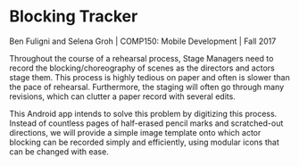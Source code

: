# Blocking Tracker
Ben Fuligni and Selena Groh | COMP150: Mobile Development | Fall 2017

Throughout the course of a rehearsal process, Stage Managers need to record the blocking/choreography of scenes as the directors and actors stage them. This process is highly tedious on paper and often is slower than the pace of rehearsal. Furthermore, the staging will often go through many revisions, which can clutter a paper record with several edits.

This Android app intends to solve this problem by digitizing this process. Instead of countless pages of half-erased pencil marks and scratched-out directions, we will provide a simple image template onto which actor blocking can be recorded simply and efficiently, using modular icons that can be changed with ease.